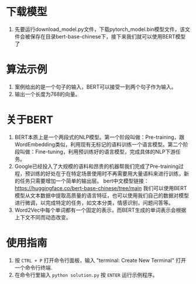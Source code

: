 # 下载模型
1. 先要运行download_model.py文件，下载pytorch_model.bin模型文件，该文件会被保存在目录bert-base-chinese下，接下来我们就可以使用BERT模型了

# 算法示例
1. 案例给出的是一个句子的输入，BERT可以接受一到两个句子作为输入。
2. 输出一个长度为768的向量。

# 关于BERT
1. BERT本质上是一个两段式的NLP模型。第一个阶段叫做：Pre-training，跟WordEmbedding类似，利用现有无标记的语料训练一个语言模型。第二个阶段叫做：Fine-tuning，利用预训练好的语言模型，完成具体的NLP下游任务。
2. Google已经投入了大规模的语料和昂贵的机器帮我们完成了Pre-training过程，预训练的好处在于在特定场景使用时不再需要用大量语料来进行训练，新的任务只需要增加一个简单的输出层。
   bert中文模型链接：https://huggingface.co/bert-base-chinese/tree/main
   我们可以使用BERT模型从文本数据中提取高质量的语言特征，也可以使用我们自己的数据对模型进行微调，以完成特定的任务，如文本分类，情感识别，问题问答等。
3. Word2Vec中每个单词都有一个固定的表示，而BERT生成的单词表示会根据上下文不同而动态改变。

# 使用指南
1. 按 `CTRL + P` 打开命令行面板，输入 "terminal: Create New Terminal" 打开一个命令行终端.
2. 在命令行里输入 `python solution.py` 按 `ENTER` 运行示例程序。
